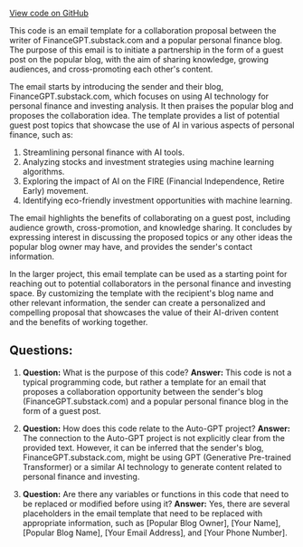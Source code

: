 [View code on GitHub](https://github.com/Significant-Gravitas/Auto-GPT/outputs/guest_post_email.txt)

This code is an email template for a collaboration proposal between the writer of FinanceGPT.substack.com and a popular personal finance blog. The purpose of this email is to initiate a partnership in the form of a guest post on the popular blog, with the aim of sharing knowledge, growing audiences, and cross-promoting each other's content.

The email starts by introducing the sender and their blog, FinanceGPT.substack.com, which focuses on using AI technology for personal finance and investing analysis. It then praises the popular blog and proposes the collaboration idea. The template provides a list of potential guest post topics that showcase the use of AI in various aspects of personal finance, such as:

1. Streamlining personal finance with AI tools.
2. Analyzing stocks and investment strategies using machine learning algorithms.
3. Exploring the impact of AI on the FIRE (Financial Independence, Retire Early) movement.
4. Identifying eco-friendly investment opportunities with machine learning.

The email highlights the benefits of collaborating on a guest post, including audience growth, cross-promotion, and knowledge sharing. It concludes by expressing interest in discussing the proposed topics or any other ideas the popular blog owner may have, and provides the sender's contact information.

In the larger project, this email template can be used as a starting point for reaching out to potential collaborators in the personal finance and investing space. By customizing the template with the recipient's blog name and other relevant information, the sender can create a personalized and compelling proposal that showcases the value of their AI-driven content and the benefits of working together.
## Questions: 
 1. **Question:** What is the purpose of this code?
   **Answer:** This code is not a typical programming code, but rather a template for an email that proposes a collaboration opportunity between the sender's blog (FinanceGPT.substack.com) and a popular personal finance blog in the form of a guest post.

2. **Question:** How does this code relate to the Auto-GPT project?
   **Answer:** The connection to the Auto-GPT project is not explicitly clear from the provided text. However, it can be inferred that the sender's blog, FinanceGPT.substack.com, might be using GPT (Generative Pre-trained Transformer) or a similar AI technology to generate content related to personal finance and investing.

3. **Question:** Are there any variables or functions in this code that need to be replaced or modified before using it?
   **Answer:** Yes, there are several placeholders in the email template that need to be replaced with appropriate information, such as [Popular Blog Owner], [Your Name], [Popular Blog Name], [Your Email Address], and [Your Phone Number].